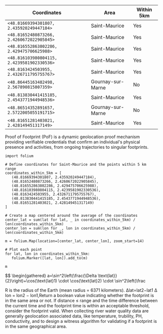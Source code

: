 | Coordinates                        | Area              | Within 5km |
|------------------------------------|-------------------|------------|
| `<48.81669394301807, 2.435920249447184>` | Saint-Maurice     | Yes        |
| `<48.81652480873266, 2.4260672022905845>` | Saint-Maurice     | Yes        |
| `<48.816552863802286, 2.429475706625988>` | Saint-Maurice     | Yes        |
| `<48.816103980804115, 2.4239581902330536>` | Saint-Maurice     | Yes        |
| `<48.8163424503955, 2.4326711795755767>` | Saint-Maurice     | Yes        |
| `<48.86445163482498, 2.567890815807359>` | Gournay-sur-Marne | No         |
| `<48.813830441415185, 2.4543771944948536>` | Saint-Maurice     | Yes        |
| `<48.86514352891657, 2.5722005055191715>` | Gournay-sur-Marne | No         |
| `<48.81651281403021, 2.428149451317149>` | Saint-Maurice     | Yes        |


Proof of Footprint (PoF) is a dynamic geolocation proof mechanism providing verifiable credentials that confirm an individual's physical presence and activities, from ongoing trajectories to singular footprints.
 ```
import folium

# Define coordinates for Saint-Maurice and the points within 5 km range
coordinates_within_5km = [
    (48.81669394301807, 2.435920249447184),
    (48.81652480873266, 2.4260672022905845),
    (48.816552863802286, 2.429475706625988),
    (48.816103980804115, 2.4239581902330536),
    (48.8163424503955, 2.4326711795755767),
    (48.813830441415185, 2.4543771944948536),
    (48.81651281403021, 2.428149451317149)
]

# Create a map centered around the average of the coordinates
center_lat = sum(lat for lat, _ in coordinates_within_5km) / len(coordinates_within_5km)
center_lon = sum(lon for _, lon in coordinates_within_5km) / len(coordinates_within_5km)

m = folium.Map(location=[center_lat, center_lon], zoom_start=14)

# Plot each point
for lat, lon in coordinates_within_5km:
    folium.Marker([lat, lon]).add_to(m)

m
 ```

$$
\begin{gathered}
a=\sin^2\left(\frac{\Delta \text{lat}}{2}\right)+\cos(\text{lat}1) \cdot \cos(\text{lat}2) \cdot \sin^2\left(\frac

R is the radius of the Earth (mean radius = 6371 kilometers). Δlat=lat2−lat1
Δ lon = lon2 − lon1,Return a boolean value indicating whether the footprint is in the same area or not. If  distance ≤ range and the time difference between the current time and the footprint time is within an acceptable threshold, consider the footprint valid. When collecting river water quality data are generally geolocation associated data, like temperature, trubility, PH, conductivity,  and to design a witness algorithm for validating if a footprint is in the same geographical area.
